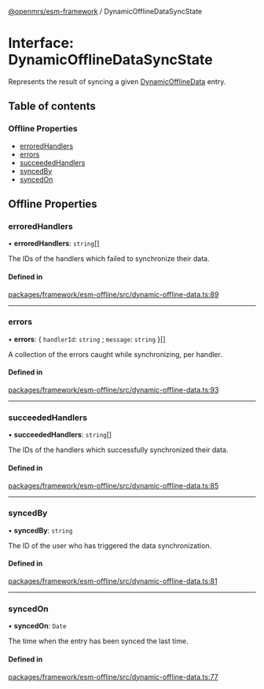 [@openmrs/esm-framework](../API.md) / DynamicOfflineDataSyncState

# Interface: DynamicOfflineDataSyncState

Represents the result of syncing a given [DynamicOfflineData](DynamicOfflineData.md) entry.

## Table of contents

### Offline Properties

- [erroredHandlers](DynamicOfflineDataSyncState.md#erroredhandlers)
- [errors](DynamicOfflineDataSyncState.md#errors)
- [succeededHandlers](DynamicOfflineDataSyncState.md#succeededhandlers)
- [syncedBy](DynamicOfflineDataSyncState.md#syncedby)
- [syncedOn](DynamicOfflineDataSyncState.md#syncedon)

## Offline Properties

### erroredHandlers

• **erroredHandlers**: `string`[]

The IDs of the handlers which failed to synchronize their data.

#### Defined in

[packages/framework/esm-offline/src/dynamic-offline-data.ts:89](https://github.com/Vishal772-pixel/openmrs-esm-core/blob/main/packages/framework/esm-offline/src/dynamic-offline-data.ts#L89)

___

### errors

• **errors**: { `handlerId`: `string` ; `message`: `string`  }[]

A collection of the errors caught while synchronizing, per handler.

#### Defined in

[packages/framework/esm-offline/src/dynamic-offline-data.ts:93](https://github.com/Vishal772-pixel/openmrs-esm-core/blob/main/packages/framework/esm-offline/src/dynamic-offline-data.ts#L93)

___

### succeededHandlers

• **succeededHandlers**: `string`[]

The IDs of the handlers which successfully synchronized their data.

#### Defined in

[packages/framework/esm-offline/src/dynamic-offline-data.ts:85](https://github.com/Vishal772-pixel/openmrs-esm-core/blob/main/packages/framework/esm-offline/src/dynamic-offline-data.ts#L85)

___

### syncedBy

• **syncedBy**: `string`

The ID of the user who has triggered the data synchronization.

#### Defined in

[packages/framework/esm-offline/src/dynamic-offline-data.ts:81](https://github.com/Vishal772-pixel/openmrs-esm-core/blob/main/packages/framework/esm-offline/src/dynamic-offline-data.ts#L81)

___

### syncedOn

• **syncedOn**: `Date`

The time when the entry has been synced the last time.

#### Defined in

[packages/framework/esm-offline/src/dynamic-offline-data.ts:77](https://github.com/Vishal772-pixel/openmrs-esm-core/blob/main/packages/framework/esm-offline/src/dynamic-offline-data.ts#L77)
